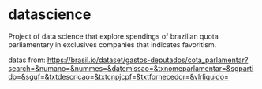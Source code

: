 # datascience
Project of data science that explore spendings of brazilian quota parliamentary in exclusives companies that indicates favoritism.

datas from: https://brasil.io/dataset/gastos-deputados/cota_parlamentar?search=&numano=&nummes=&datemissao=&txnomeparlamentar=&sgpartido=&sguf=&txtdescricao=&txtcnpjcpf=&txtfornecedor=&vlrliquido=
